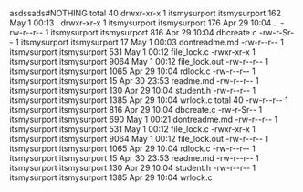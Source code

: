 asdssads#NOTHING
total 40
drwxr-xr-x 1 itsmysurport itsmysurport  162 May  1 00:13 .
drwxr-xr-x 1 itsmysurport itsmysurport  176 Apr 29 10:04 ..
-rw-r--r-- 1 itsmysurport itsmysurport  816 Apr 29 10:04 dbcreate.c
-rw-r-Sr-- 1 itsmysurport itsmysurport   17 May  1 00:03 dontreadme.md
-rw-r--r-- 1 itsmysurport itsmysurport  531 May  1 00:12 file_lock.c
-rwxr-xr-x 1 itsmysurport itsmysurport 9064 May  1 00:12 file_lock.out
-rw-r--r-- 1 itsmysurport itsmysurport 1065 Apr 29 10:04 rdlock.c
-rw-r--r-- 1 itsmysurport itsmysurport   15 Apr 30 23:53 readme.md
-rw-r--r-- 1 itsmysurport itsmysurport  130 Apr 29 10:04 student.h
-rw-r--r-- 1 itsmysurport itsmysurport 1385 Apr 29 10:04 wrlock.c
total 40
-rw-r--r-- 1 itsmysurport itsmysurport  816 Apr 29 10:04 dbcreate.c
-rw-r-Sr-- 1 itsmysurport itsmysurport  690 May  1 00:21 dontreadme.md
-rw-r--r-- 1 itsmysurport itsmysurport  531 May  1 00:12 file_lock.c
-rwxr-xr-x 1 itsmysurport itsmysurport 9064 May  1 00:12 file_lock.out
-rw-r--r-- 1 itsmysurport itsmysurport 1065 Apr 29 10:04 rdlock.c
-rw-r--r-- 1 itsmysurport itsmysurport   15 Apr 30 23:53 readme.md
-rw-r--r-- 1 itsmysurport itsmysurport  130 Apr 29 10:04 student.h
-rw-r--r-- 1 itsmysurport itsmysurport 1385 Apr 29 10:04 wrlock.c
